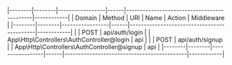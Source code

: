 
|--------|--------|-----------------|------|--------------------------------------------|------------|
| Domain | Method | URI             | Name | Action                                     | Middleware |
|--------|--------|-----------------|------|--------------------------------------------|------------|
|        | POST   | api/auth/login  |      | App\Http\Controllers\AuthController@login  | api        |
|        | POST   | api/auth/signup |      | App\Http\Controllers\AuthController@signup | api        |
|--------|--------|-----------------|------|--------------------------------------------|------------|

